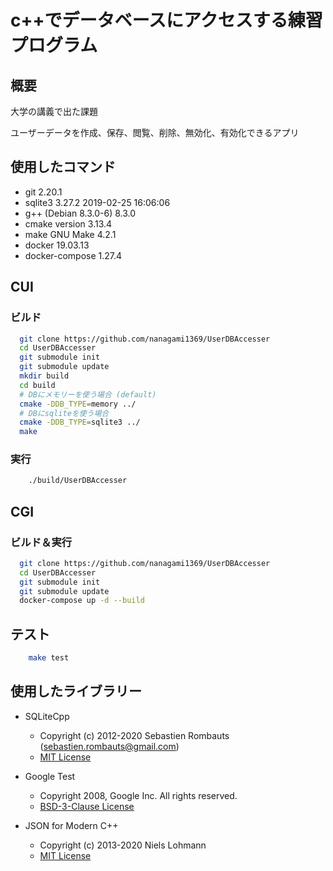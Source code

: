 # c++でデータベースにアクセスする練習プログラム

## 概要

大学の講義で出た課題

ユーザーデータを作成、保存、閲覧、削除、無効化、有効化できるアプリ

## 使用したコマンド

- git 2.20.1
- sqlite3 3.27.2 2019-02-25 16:06:06
- g++ (Debian 8.3.0-6) 8.3.0
- cmake version 3.13.4
- make GNU Make 4.2.1
- docker 19.03.13
- docker-compose 1.27.4

## CUI

### ビルド

```bash
  git clone https://github.com/nanagami1369/UserDBAccesser
  cd UserDBAccesser
  git submodule init
  git submodule update
  mkdir build
  cd build
  # DBにメモリーを使う場合 (default)
  cmake -DDB_TYPE=memory ../
  # DBにsqliteを使う場合
  cmake -DDB_TYPE=sqlite3 ../
  make
```

### 実行

```bash
    ./build/UserDBAccesser
```

## CGI

### ビルド＆実行

```bash
  git clone https://github.com/nanagami1369/UserDBAccesser
  cd UserDBAccesser
  git submodule init
  git submodule update
  docker-compose up -d --build
```

## テスト

```bash
    make test
```

## 使用したライブラリー

- SQLiteCpp

  - Copyright (c) 2012-2020 Sebastien Rombauts (sebastien.rombauts@gmail.com)
  - [MIT License](https://github.com/SRombauts/SQLiteCpp/blob/master/LICENSE.txt)

- Google Test

  - Copyright 2008, Google Inc. All rights reserved.
  - [BSD-3-Clause License](https://github.com/google/googletest/blob/master/LICENSE)

- JSON for Modern C++
  - Copyright (c) 2013-2020 Niels Lohmann
  - [MIT License](https://github.com/nlohmann/json/blob/develop/LICENSE.MIT)
